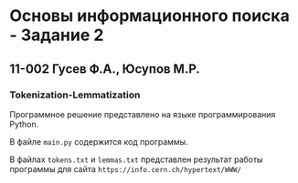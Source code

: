 # Основы информационного поиска - Задание 2
## 11-002 Гусев Ф.А., Юсупов М.Р.

### Tokenization-Lemmatization
Программное решение представлено на языке программирования Python. 

В файле `main.py` содержится код программы.

В файлах `tokens.txt` и `lemmas.txt` представлен результат работы программы для сайта `https://info.cern.ch/hypertext/WWW/`